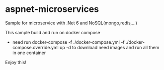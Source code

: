 # aspnet-microservices
Sample for microservice with .Net 6 and NoSQL(mongo,redis,...)

This sample build and run on docker compose
- need run docker-compose -f ./docker-compose.yml -f ./docker-compose.override.yml up -d
  to download need images and run all them in one container
  
Enjoy this!
